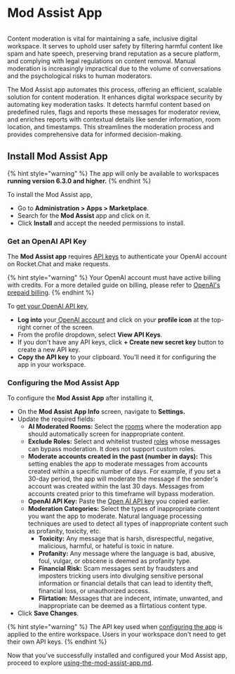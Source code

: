 # Mod Assist App

<figure><img src="../../../../.gitbook/assets/Premium.svg" alt=""><figcaption></figcaption></figure>

Content moderation is vital for maintaining a safe, inclusive digital workspace. It serves to uphold user safety by filtering harmful content like spam and hate speech, preserving brand reputation as a secure platform, and complying with legal regulations on content removal. Manual moderation is increasingly impractical due to the volume of conversations and the psychological risks to human moderators.&#x20;

The Mod Assist app automates this process, offering an efficient, scalable solution for content moderation. It enhances digital workspace security by automating key moderation tasks. It detects harmful content based on predefined rules, flags and reports these messages for moderator review, and enriches reports with contextual details like sender information, room location, and timestamps. This streamlines the moderation process and provides comprehensive data for informed decision-making.

## Install Mod Assist App

{% hint style="warning" %}
The app will only be available to workspaces **running version 6.3.0 and higher.**&#x20;
{% endhint %}

To install the Mod Assist app,

* Go to **Administration > Apps > Marketplace**.
* Search for the **Mod Assist** app and click on it.
* Click **Install** and accept the needed permissions to install.&#x20;

### Get an OpenAI API Key

The **Mod Assist app** requires [API keys](https://platform.openai.com/account/api-keys) to authenticate your OpenAI account on Rocket.Chat and make requests.

{% hint style="warning" %}
Your OpenAI account must have active billing with credits. For a more detailed guide on billing, please refer to [OpenAI's prepaid billing](https://help.openai.com/en/articles/8264644-what-is-prepaid-billing).
{% endhint %}

To [get your OpenAI API key](https://platform.openai.com/account/api-keys),&#x20;

* **Log into** your[ OpenAI account](https://platform.openai.com/) and click on your **profile icon** at the top-right corner of the screen.
* From the profile dropdown, select **View API Keys**.
* If you don't have any API keys, click **+ Create new secret key** button to create a new API key.
* **Copy the API key** to your clipboard. You'll need it for configuring the app in your workspace.

### Configuring the Mod Assist App&#x20;

To configure the **Mod Assist App** after installing it,

* On the **Mod Assist** **App Info** screen, navigate to **Settings.**
* Update the required fields:
  * **AI Moderated Rooms:** Select the [rooms](../../../../use-rocket.chat/user-guides/rooms/) where the moderation app should automatically screen for inappropriate content.
  * **Exclude Roles:** Select and whitelist trusted [roles](../../../../setup-and-configure/roles-in-rocket.chat.md) whose messages can bypass moderation. It does not support custom roles.
  * **Moderate accounts created in the past (number in days):** This setting enables the app to moderate messages from accounts created within a specific number of days.  For example, if you set a 30-day period, the app will moderate the message if the sender's account was created within the last 30 days. Messages from accounts created prior to this timeframe will bypass moderation.
  * **OpenAI API Key:**  Paste the [Open AI API key](./#how-to-get-an-api-key) you copied earlier.
  * **Moderation Categories:** Select the types of inappropriate content you want the app to moderate. Natural language processing techniques are used to detect all types of inappropriate content such as profanity, toxicity, etc.&#x20;
    * **Toxicity:** Any message that is harsh, disrespectful, negative, malicious, harmful, or hateful is toxic in nature.&#x20;
    * **Profanity:** Any message where the language is bad, abusive, foul, vulgar, or obscene is deemed as profanity type.&#x20;
    * **Financial Risk:** Scam messages sent by fraudsters and imposters tricking users into divulging sensitive personal information or financial details that can lead to identity theft, financial loss, or unauthorized access.&#x20;
    * **Flirtation:** Messages that are indecent, intimate, unwanted, and inappropriate can be deemed as a flirtatious content type.&#x20;
* Click **Save Changes**.

{% hint style="warning" %}
The API key used when [configuring the app](./#configuring-mod-assist-app) is applied to the entire workspace. Users in your workspace don't need to get their own API keys.&#x20;
{% endhint %}

Now that you've successfully installed and configured your Mod Assist app, proceed to explore [using-the-mod-assist-app.md](using-the-mod-assist-app.md "mention").
